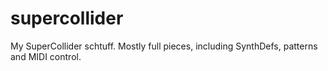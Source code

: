 supercollider
=============

My SuperCollider schtuff. Mostly full pieces, including SynthDefs, patterns and MIDI control.
